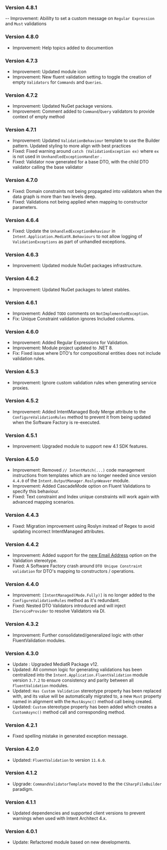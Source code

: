 ### Version 4.8.1

-- Improvement: Abililty to set a custom message on `Regular Expression` and `Must` validations

### Version 4.8.0

- Improvement: Help topics added to documention

### Version 4.7.3

- Improvement: Updated module icon
- Improvement: New fluent validation setting to toggle the creation of empty `Validators` for `Commands` and `Queries`.

### Version 4.7.2

- Improvement: Updated NuGet package versions.
- Improvement: Comment added to `Command`/`Query` validators to provide context of empty method

### Version 4.7.1

- Improvement: Updated `ValidationBehaviour` template to use the Builder pattern. Updated styling to more align with best practices
- Fixed: Fixed warning around `catch (ValidationException ex)` where `ex` is not used in `UnnhandledExceptionHandler` .
- Fixed: Validator now generated for a base DTO, with the child DTO validator calling the base validator

### Version 4.7.0

- Fixed: Domain constraints not being propagated into validators when the data graph is more than two levels deep.
- Fixed: Validations not being applied when mapping to constructor parameters.

### Version 4.6.4

- Fixed: Update the `UnhandledExceptionBehaviour` in `Intent.Application.MediatR.Behaviours` to not allow logging of `ValidationExceptions` as part of unhandled exceptions.

### Version 4.6.3

- Improvement: Updated module NuGet packages infrastructure.

### Version 4.6.2

- Improvement: Updated NuGet packages to latest stables.

### Version 4.6.1

- Improvement: Added `TODO` comments on `NotImplementedException`.
- Fix: Unique Constraint validation ignores Included columns.

### Version 4.6.0

- Improvement: Added Regular Expressions for Validation.
- Improvement: Module project updated to .NET 8.
- Fix: Fixed issue where DTO's for compositional entities does not include validation rules.

### Version 4.5.3

- Improvement: Ignore custom validation rules when generating service proxies.

### Version 4.5.2

- Improvement: Added IntentManaged Body Merge attribute to the `ConfigureValidationRules` method to prevent it from being updated when the Software Factory is re-executed.

### Version 4.5.1

- Improvement: Upgraded module to support new 4.1 SDK features.

### Version 4.5.0

- Improvement: Removed `// IntentMatch(...)` code management instructions from templates which are no longer needed since version `4.4.0` of the `Intent.OutputManager.RoslynWeaver` module.
- Improvement: Added CascadeMode option on Fluent Validations to specify this behaviour.
- Fixed: Text constraint and Index unique constraints will work again with advanced mapping scenarios.

### Version 4.4.3

- Fixed: Migration improvement using Roslyn instead of Regex to avoid updating incorrect IntentManaged attributes.

### Version 4.4.2

- Improvement: Added support for the [new Email Address](https://github.com/IntentArchitect/Intent.Modules.NET/blob/development/Modules/Intent.Modules.Application.FluentValidation/release-notes.md#version-383) option on the Validation stereotype.
- Fixed: A Software Factory crash around `DTO Unique Constraint validation` for DTO's mapping to constructors / operations.

### Version 4.4.0

- Improvement: `[IntentManaged(Mode.Fully)]` is no longer added to the `ConfigureValidationRules` method as it's redundant.
- Fixed: Nested DTO Validators introduced and will inject `IServiceProvider` to resolve Validators via DI.

### Version 4.3.2

- Improvement: Further consolidated/generalized logic with other FluentValidation modules.

### Version 4.3.0

- Update : Upgraded MediatR Package v12.
- Updated: All common logic for generating validations has been centralized into the `Intent.Application.FluentValidation` module version `3.7.2` to ensure consistency and parity between all `FluentValidation` modules.
- Updated: `Has Custom Validation` stereotype property has been replaced with, and its value will be automatically migrated to, a new `Must` property named in alignment with the `MustAsync()` method call being created.
- Updated: `Custom` stereotype property has been added which creates a `CustomAsync()` method call and corresponding method.

### Version 4.2.1

- Fixed spelling mistake in generated exception message.

### Version 4.2.0

- Updated: `FluentValidation` to version `11.6.0`.

### Version 4.1.2

- Upgrade: `CommandValidatorTemplate` moved to the the `CSharpFileBuilder` paradigm.

### Version 4.1.1

- Updated dependencies and supported client versions to prevent warnings when used with Intent Architect 4.x.

### Version 4.0.1

- Update: Refactored module based on new developments.
